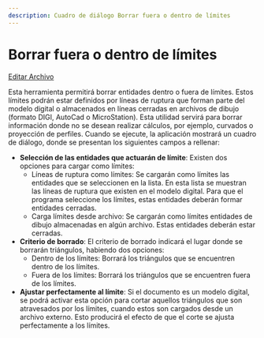 ```yaml
---
description: Cuadro de diálogo Borrar fuera o dentro de límites
---
```


# Borrar fuera o dentro de límites

[Editar Archivo](../fichas-de-herramientas/untitled-248/untitled-229.md)

Esta herramienta permitirá borrar entidades dentro o fuera de límites. Estos límites podrán estar definidos por líneas de ruptura que forman parte del modelo digital o almacenados en líneas cerradas en archivos de dibujo \(formato DIGI, AutoCad o MicroStation\). Esta utilidad servirá para borrar información donde no se desean realizar cálculos, por ejemplo, curvados o proyección de perfiles. Cuando se ejecute, la aplicación mostrará un cuadro de diálogo, donde se presentan los siguientes campos a rellenar:

* **Selección de las entidades que actuarán de límite**: Existen dos opciones para cargar como límites:
  * Líneas de ruptura como límites: Se cargarán como límites las entidades que se seleccionen en la lista. En esta lista se muestran las líneas de ruptura que existen en el modelo digital. Para que el programa seleccione los límites, estas entidades deberán formar entidades cerradas.
  * Carga límites desde archivo: Se cargarán como límites entidades de dibujo almacenadas en algún archivo. Estas entidades deberán estar cerradas.
* **Criterio de borrado**: El criterio de borrado indicará el lugar donde se borrarán triángulos, habiendo dos opciones:
  * Dentro de los límites: Borrará los triángulos que se encuentren dentro de los límites.
  * Fuera de los límites: Borrará los triángulos que se encuentren fuera de los límites.
* **Ajustar perfectamente al límite**: Si el documento es un modelo digital, se podrá activar esta opción para cortar aquellos triángulos que son atravesados por los límites, cuando estos son cargados desde un archivo externo. Esto producirá el efecto de que el corte se ajusta perfectamente a los límites.

